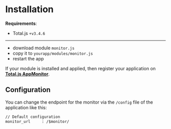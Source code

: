 # Installation

__Requirements__:

- Total.js `+v3.4.6`

---

- download module `monitor.js`
- copy it to `yourapp/modules/monitor.js`
- restart the app

If your module is installed and applied, then register your application on [__Total.js AppMonitor__](https://platform.totaljs.com?open=monitor).

## Configuration

You can change the endpoint for the monitor via the `/config` file of the application like this:

```html
// Default configuration
monitor_url     : /$monitor/
```